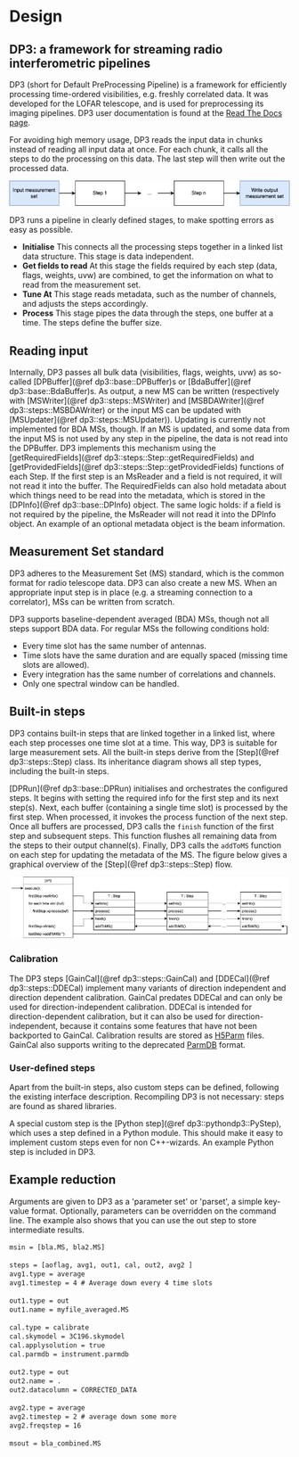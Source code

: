 # Design

## DP3: a framework for streaming radio interferometric pipelines
DP3 (short for Default PreProcessing Pipeline) is a framework
for efficiently processing time-ordered visibilities,
e.g. freshly correlated data. It was developed for the LOFAR
telescope, and is used for preprocessing its imaging pipelines.
DP3 user documentation is found at the [Read The Docs page](../index.html).

For avoiding high memory usage, DP3 reads the input data in chunks instead of reading all input data at once.
For each chunk, it calls all the steps to do the processing on this data. The last step will then
write out the processed data.

![High level overview of DP3](docs/doxygen/images/diagram.png)

DP3 runs a pipeline in clearly defined stages, to make spotting
errors as easy as possible.
* **Initialise** This connects all the processing steps together in a linked list data structure. This stage is data independent.
* **Get fields to read** At this stage the fields required by each step (data, flags, weights, uvw) are combined, to get the information on what to read from the measurement set.
* **Tune At** This stage reads metadata, such as the number of channels, and adjusts the steps accordingly.
* **Process** This stage pipes the data through the steps, one buffer at a time. The steps define the buffer size.

## Reading input
Internally, DP3 passes all bulk data (visibilities, flags, weights, uvw) as so-called [DPBuffer](@ref dp3::base::DPBuffer)s or [BdaBuffer](@ref dp3::base::BdaBuffer)s. As output, a new MS can be written (respectively with [MSWriter](@ref dp3::steps::MSWriter) and [MSBDAWriter](@ref dp3::steps::MSBDAWriter) or the input MS can be updated with [MSUpdater](@ref dp3::steps::MSUpdater)). Updating is currently not implemented for BDA MSs, though. If an MS is updated, and some data from the input MS is not used by any step in the pipeline, the data is not read into the DPBuffer. DP3 implements this mechanism using the [getRequiredFields](@ref dp3::steps::Step::getRequiredFields) and [getProvidedFields](@ref dp3::steps::Step::getProvidedFields) functions of each Step.
If the first step is an MsReader and a field is not required, it will not read it into the buffer.
The RequiredFields can also hold metadata about which things need to be read into the metadata, which is stored in the [DPInfo](@ref dp3::base::DPInfo) object. The same logic holds: if a field is not required by the pipeline, the MsReader will not read it into the DPInfo object. An example of an optional metadata object is the beam information.

## Measurement Set standard
DP3 adheres to the Measurement Set (MS) standard, which is the common format for radio telescope data. DP3 can
also create a new MS. When an appropriate input step is in
place (e.g. a streaming connection to a correlator), MSs can
be written from scratch.

DP3 supports baseline-dependent averaged (BDA) MSs, though not all steps support BDA data.
For regular MSs the following conditions hold:
- Every time slot has the same number of antennas.
- Time slots have the same duration and are equally spaced (missing time slots are allowed).
- Every integration has the same number of correlations and channels.
- Only one spectral window can be handled.

## Built-in steps
DP3 contains built-in steps that are linked together in a linked list, where each step processes one time slot at a time. This way, DP3 is suitable for large measurement sets.
All the built-in steps derive from the [Step](@ref dp3::steps::Step) class.
Its inheritance diagram shows all step types, including the built-in steps.

[DPRun](@ref dp3::base::DPRun) initialises and orchestrates the configured steps.
It begins with setting the required info for the first step and its next step(s).
Next, each buffer (containing a single time slot) is processed by the first step.
When processed, it invokes the process function of the next step.
Once all buffers are processed, DP3 calls the `finish` function of the first step and subsequent steps.
This function flushes all remaining data from the steps to their output channel(s).
Finally, DP3 calls the `addToMS` function on each step for updating the metadata of the MS.
The figure below gives a graphical overview of the [Step](@ref dp3::steps::Step) flow.

![Process flow of DP3](docs/doxygen/images/flow.png)

### Calibration
The DP3 steps [GainCal](@ref dp3::steps::GainCal) and [DDECal](@ref dp3::steps::DDECal) implement many variants of direction
independent and direction dependent calibration. GainCal predates DDECal and can only be used for direction-independent calibration. DDECal is intended for direction-dependent calibration, but it can also be used for direction-independent, because it contains some features that have not been backported to GainCal.
Calibration results are stored as [H5Parm](https://github.com/revoltek/losoto/wiki/H5parm-specifications) files. GainCal also supports writing to the deprecated [ParmDB](https://www.astron.nl/lofarwiki/doku.php?id=public:user_software:documentation:makesourcedb) format.

### User-defined steps
Apart from the built-in steps, also custom steps can
be defined, following the existing interface description.
Recompiling DP3 is not necessary: steps are found as shared
libraries.

A special custom step is the [Python step](@ref dp3::pythondp3::PyStep), which uses a step defined in a Python module.
This should make it easy to implement custom steps even for non C++-wizards. An
example Python step is included in DP3.

## Example reduction
Arguments are given to DP3 as a 'parameter set' or 'parset', a simple
key-value format. Optionally, parameters can be overridden
on the command line. The example also shows that you can
use the out step to store intermediate results.

    msin = [bla.MS, bla2.MS]

    steps = [aoflag, avg1, out1, cal, out2, avg2 ]
    avg1.type = average
    avg1.timestep = 4 # Average down every 4 time slots

    out1.type = out
    out1.name = myfile_averaged.MS

    cal.type = calibrate
    cal.skymodel = 3C196.skymodel
    cal.applysolution = true
    cal.parmdb = instrument.parmdb

    out2.type = out
    out2.name = .
    out2.datacolumn = CORRECTED_DATA

    avg2.type = average
    avg2.timestep = 2 # average down some more
    avg2.freqstep = 16

    msout = bla_combined.MS
